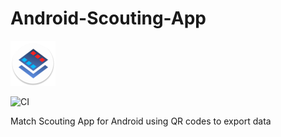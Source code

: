 # Android-Scouting-App

![](app/src/main/res/mipmap-hdpi/ic_launcher_round.png)

![CI](https://github.com/Team865/Android-Scouting-App/workflows/CI/badge.svg)

Match Scouting App for Android using QR codes to export data